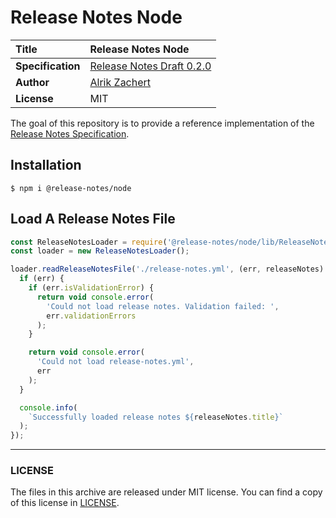 # Release Notes Node

**Title**   | Release Notes Node
:-----------|:---------------------------
**Specification** | [Release Notes Draft 0.2.0](https://github.com/release-notes/release-notes-spec/blob/0.2.0/README.md)
**Author**  | [Alrik Zachert](https://github.com/alrik)
**License** | MIT

The goal of this repository is to provide a reference implementation
of the [Release Notes Specification](https://github.com/release-notes/release-notes-spec).

## Installation

`$ npm i @release-notes/node`

## Load A Release Notes File

```js
const ReleaseNotesLoader = require('@release-notes/node/lib/ReleaseNotesLoader');
const loader = new ReleaseNotesLoader();

loader.readReleaseNotesFile('./release-notes.yml', (err, releaseNotes) => {
  if (err) {
    if (err.isValidationError) {
      return void console.error(
        'Could not load release notes. Validation failed: ',
        err.validationErrors
      );
    }

    return void console.error(
      'Could not load release-notes.yml',
      err
    );
  }

  console.info(
    `Successfully loaded release notes ${releaseNotes.title}`
  );
});
```

---

### LICENSE

The files in this archive are released under MIT license.
You can find a copy of this license in [LICENSE](LICENSE).
